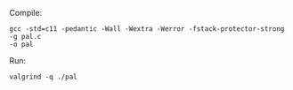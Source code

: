 
Compile:
```
gcc -std=c11 -pedantic -Wall -Wextra -Werror -fstack-protector-strong -g pal.c
-o pal
```

Run:
```
valgrind -q ./pal
```
